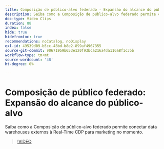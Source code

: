 ```yaml
---
title: Composição de público-alvo federado - Expansão do alcance do público-alvo
description: Saiba como a Composição de público-alvo federado permite conectar data warehouses externos à Real-Time CDP para marketing no momento.
doc-type: Video Clips
duration: 88
index: false
hide: true
hidefromtoc: true
recommendations: noCatalog, noDisplay
exl-id: 49539d09-b5cc-48bd-b8e2-899af4967355
source-git-commit: 90671959b653e120f93bca216a4da116a8f1c3bb
workflow-type: tm+mt
source-wordcount: '48'
ht-degree: 0%

---
```


# Composição de público federado: Expansão do alcance do público-alvo

Saiba como a Composição de público-alvo federado permite conectar data warehouses externos à Real-Time CDP para marketing no momento.

<!-- 62_S508_3442517_87_federated-audience-composition-expanding-audience-reach -->
>[!VIDEO](https://video.tv.adobe.com/v/3458295/?learn=on&enablevpops=true)
